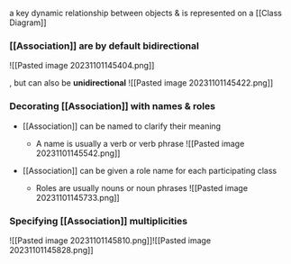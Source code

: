 a key dynamic relationship between objects & is represented on a [[Class Diagram]]

### [[Association]] are by **default bidirectional**
![[Pasted image 20231101145404.png]]

, but can also be **unidirectional**
![[Pasted image 20231101145422.png]]

### Decorating [[Association]] with names & roles
- [[Association]] can be named to clarify their meaning
	- A name is usually a verb or verb phrase
![[Pasted image 20231101145542.png]]

- [[Association]] can be given a role name for each participating class
	- Roles are usually nouns or noun phrases
![[Pasted image 20231101145733.png]]

### Specifying [[Association]] multiplicities
![[Pasted image 20231101145810.png]]![[Pasted image 20231101145828.png]]
